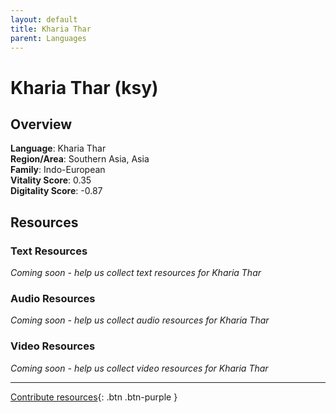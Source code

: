 ```yaml
---
layout: default
title: Kharia Thar
parent: Languages
---
```


# Kharia Thar (ksy)

## Overview

**Language**: Kharia Thar  
**Region/Area**: Southern Asia, Asia  
**Family**: Indo-European  
**Vitality Score**: 0.35  
**Digitality Score**: -0.87  

## Resources

### Text Resources
*Coming soon - help us collect text resources for Kharia Thar*

### Audio Resources
*Coming soon - help us collect audio resources for Kharia Thar*

### Video Resources
*Coming soon - help us collect video resources for Kharia Thar*

---

[Contribute resources](https://fairtrain.github.io/){: .btn .btn-purple }
